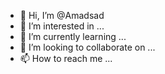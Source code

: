 - 👋 Hi, I’m @Amadsad
- 👀 I’m interested in ...
- 🌱 I’m currently learning ...
- 💞️ I’m looking to collaborate on ...
- 📫 How to reach me ...

<!---
Amadsad/Amadsad is a ✨ special ✨ repository because its `README.md` (this file) appears on your GitHub profile.
You can click the Preview link to take a look at your changes.
--->
